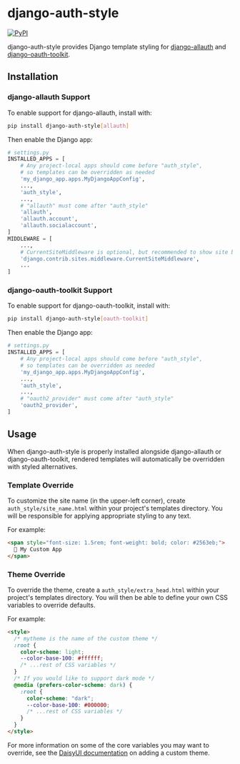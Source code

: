 # django-auth-style
[![PyPI](https://img.shields.io/pypi/v/django-auth-style)](https://pypi.org/project/django-auth-style/)

django-auth-style provides Django template styling for
[django-allauth](https://django-allauth.readthedocs.io/)
and [django-oauth-toolkit](https://django-oauth-toolkit.readthedocs.io/).

## Installation
### django-allauth Support
To enable support for django-allauth, install with:
```bash
pip install django-auth-style[allauth]
```

Then enable the Django app:
```python
# settings.py
INSTALLED_APPS = [
    # Any project-local apps should come before "auth_style",
    # so templates can be overridden as needed
    'my_django_app.apps.MyDjangoAppConfig',
    ...,
    'auth_style',
    ...,
    # "allauth" must come after "auth_style"
    'allauth',
    'allauth.account',
    'allauth.socialaccount',
]
MIDDLEWARE = [
    ...,
    # CurrentSiteMiddleware is optional, but recommended to show site branding
    'django.contrib.sites.middleware.CurrentSiteMiddleware',
    ...
]
```

### django-oauth-toolkit Support
To enable support for django-oauth-toolkit, install with:
```bash
pip install django-auth-style[oauth-toolkit]
```

Then enable the Django app:
```python
# settings.py
INSTALLED_APPS = [
    # Any project-local apps should come before "auth_style",
    # so templates can be overridden as needed
    'my_django_app.apps.MyDjangoAppConfig',
    ...,
    'auth_style',
    ...,
    # "oauth2_provider" must come after "auth_style"
    'oauth2_provider',
]
```

## Usage
When django-auth-style is properly installed alongside django-allauth or django-oauth-toolkit,
rendered templates will automatically be overridden with styled alternatives.

### Template Override
To customize the site name (in the upper-left corner), create `auth_style/site_name.html` within your project's templates directory. You will be responsible for applying appropriate styling to any text.

For example:

```html
<span style="font-size: 1.5rem; font-weight: bold; color: #2563eb;">
  🚀 My Custom App
</span>
```

### Theme Override
To override the theme, create a `auth_style/extra_head.html` within your project's templates directory. You will then be able to define your own CSS variables to override defaults.

For example:

```html
<style>
  /* mytheme is the name of the custom theme */
  :root {
    color-scheme: light;
    --color-base-100: #ffffff;
    /* ...rest of CSS variables */
  }
  /* If you would like to support dark mode */
  @media (prefers-color-scheme: dark) {
    :root {
      color-scheme: "dark";
      --color-base-100: #000000;
      /* ...rest of CSS variables */
    }
  }
</style>
```

For more information on some of the core variables you may want to override, see the [DaisyUI documentation](https://daisyui.com/docs/themes/#how-to-add-a-new-custom-theme) on adding a custom theme.
